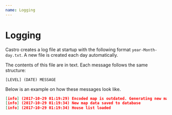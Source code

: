 ```yaml
---
name: Logging
---
```


# Logging

Castro creates a log file at startup with the following format `year-Month-day.txt`. A new file is created each day automatically.

The contents of this file are in text. Each message follows the same structure:

`[LEVEL] (DATE) MESSAGE`

Below is an example on how these messages look like.

```json
[info] (2017-10-29 01:19:29) Encoded map is outdated. Generating new map data 
[info] (2017-10-29 01:19:34) New map data saved to database 
[info] (2017-10-29 01:19:34) House list loaded 
```
